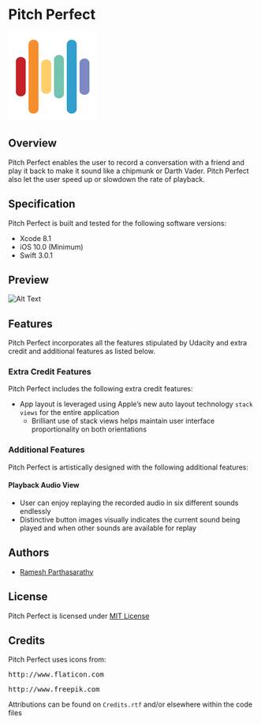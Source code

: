 # Pitch Perfect
![Alt Text](https://github.com/Ramesh-P/pitch-perfect/blob/master/Pitch%20Perfect/Assets.xcassets/AppIcon.appiconset/Icon-60%403x.png)
## Overview
Pitch Perfect enables the user to record a conversation with a friend and play it back to make it sound like a chipmunk or Darth Vader. Pitch Perfect also let the user speed up or slowdown the rate of playback.
## Specification
Pitch Perfect is built and tested for the following software versions:
* Xcode 8.1
* iOS 10.0 (Minimum)
* Swift 3.0.1
## Preview
![Alt Text](https://cloud.githubusercontent.com/assets/25907551/24057258/2a9aa8a4-0b1d-11e7-9d5f-63bb45924258.gif)
## Features
Pitch Perfect incorporates all the features stipulated by Udacity and extra credit and additional features as listed below.
### Extra Credit Features
Pitch Perfect includes the following extra credit features:
* App layout is leveraged using Apple’s new auto layout technology `stack views` for the entire application
  * Brilliant use of stack views helps maintain user interface proportionality on both orientations
### Additional Features
Pitch Perfect is artistically designed with the following additional features:
#### Playback Audio View
* User can enjoy replaying the recorded audio in six different sounds endlessly
* Distinctive button images visually indicates the current sound being played and when other sounds are available for replay
## Authors
* [Ramesh Parthasarathy](mailto:msg.rameshp@gmail.com)
## License
Pitch Perfect is licensed under [MIT License](https://github.com/Ramesh-P/pitch-perfect/blob/master/LICENSE)
## Credits
Pitch Perfect uses icons from:
<pre>http://www.flaticon.com</pre>
<pre>http://www.freepik.com</pre>
Attributions can be found on `Credits.rtf` and/or elsewhere within the code files

